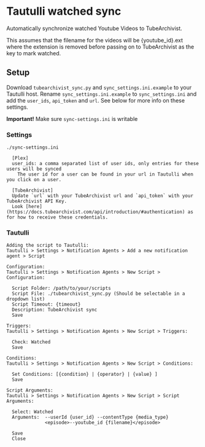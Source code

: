 # Tautulli watched sync
Automatically synchronize watched Youtube Videos to TubeArchivist. 

This assumes that the filename for the videos will be {youtube_id}.ext where the extension is removed before passing on to TubeArchivist as the key to mark watched.

## Setup
Download `tubearchivist_sync.py` and `sync_settings.ini.example` to your Tautulli host.
Rename `sync_settings.ini.example` to `sync_settings.ini` and add the `user_ids`, `api_token` and `url`. See below for more info on these settings.

**Important!** Make sure `sync-settings.ini` is writable

### Settings
`./sync-settings.ini`

```
  [Plex]
  user_ids: a comma separated list of user ids, only entries for these users will be synced
    The user id for a user can be found in your url in Tautulli when you click on a user.

  [TubeArchivist]
  Update `url` with your TubeArchivist url and `api_token` with your TubeArchivist API Key.
  Look [here](https://docs.tubearchivist.com/api/introduction/#authentication) as for how to receive these credentials.

```

### Tautulli
```
Adding the script to Tautulli:
Tautulli > Settings > Notification Agents > Add a new notification agent > Script

Configuration:
Tautulli > Settings > Notification Agents > New Script > Configuration:

  Script Folder: /path/to/your/scripts
  Script File: ./tubearchivist_sync.py (Should be selectable in a dropdown list)
  Script Timeout: {timeout}
  Description: TubeArchivist sync
  Save

Triggers:
Tautulli > Settings > Notification Agents > New Script > Triggers:
  
  Check: Watched
  Save
  
Conditions:
Tautulli > Settings > Notification Agents > New Script > Conditions:
  
  Set Conditions: [{condition} | {operator} | {value} ]
  Save
  
Script Arguments:
Tautulli > Settings > Notification Agents > New Script > Script Arguments:
  
  Select: Watched
  Arguments:  --userId {user_id} --contentType {media_type}
              <episode>--youtube_id {filename}</episode>

  Save
  Close
```
